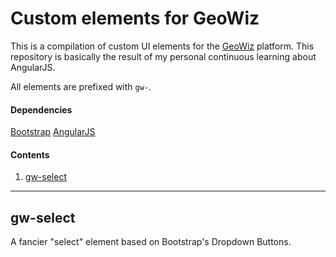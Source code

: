 # Custom elements for GeoWiz

This is a compilation of custom UI elements for the [GeoWiz][1] platform. This repository is basically the result of my personal continuous learning about AngularJS.

All elements are prefixed with ``gw-``.

#### Dependencies
[Bootstrap][2]
[AngularJS][3]

[1]: http://webgis.ci2.pt "Geographic Information System for a Health Index"
[2]: http://getbootstrap.com
[3]: http://angularjs.org

#### Contents

1. [gw-select](#gw-select)

---

## gw-select

A fancier "select" element based on Bootstrap's Dropdown Buttons.
